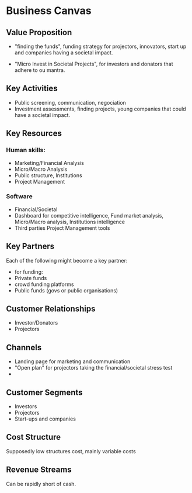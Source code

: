 # Business Canvas

## Value Proposition

- "finding the funds", funding strategy for projectors, innovators, start up and companies having a societal impact.

- "Micro Invest in Societal Projects", for investors and donators that adhere to ou mantra.

## Key Activities

- Public screening, communication, negociation
- Investment assessments, finding projects, young companies that could have a societal impact.

## Key Resources

### Human skills:

 - Marketing/Financial Analysis
 - Micro/Macro Analysis
 - Public structure, Institutions
 - Project Management

### Software

- Financial/Societal
- Dashboard for competitive intelligence, Fund market analysis, Micro/Macro analysis, Institutions intelligence
- Third parties Project Management tools

## Key Partners

Each of the following might become a key partner:

- for funding:
 - Private funds
 - crowd funding platforms
 - Public funds (govs or public organisations)

## Customer Relationships

- Investor/Donators
- Projectors

## Channels

- Landing page for marketing and communication
- "Open plan" for projectors taking the financial/societal stress test
- 

## Customer Segments

- Investors
- Projectors
- Start-ups and companies

## Cost Structure

Supposedly low structures cost, mainly variable costs

## Revenue Streams

Can be rapidly short of cash. 
